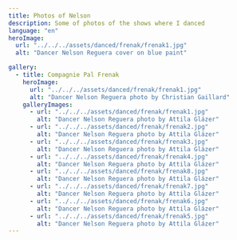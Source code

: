 ```yaml
---
title: Photos of Nelson
description: Some of photos of the shows where I danced
language: "en"
heroImage:
  url: "../../../assets/danced/frenak/frenak1.jpg"
  alt: "Dancer Nelson Reguera cover on blue paint"

gallery:
  - title: Compagnie Pal Frenak
    heroImage:
      url: "../../../assets/danced/frenak/frenak1.jpg"
      alt: "Dancer Nelson Reguera photo by Christian Gaillard"
    galleryImages:
      - url: "../../../assets/danced/frenak/frenak1.jpg"
        alt: "Dancer Nelson Reguera photo by Attila Glázer"
      - url: "../../../assets/danced/frenak/frenak2.jpg"
        alt: "Dancer Nelson Reguera photo by Attila Glázer"
      - url: "../../../assets/danced/frenak/frenak3.jpg"
        alt: "Dancer Nelson Reguera photo by Attila Glázer"
      - url: "../../../assets/danced/frenak/frenak4.jpg"
        alt: "Dancer Nelson Reguera photo by Attila Glázer"
      - url: "../../../assets/danced/frenak/frenak8.jpg"
        alt: "Dancer Nelson Reguera photo by Attila Glázer"
      - url: "../../../assets/danced/frenak/frenak7.jpg"
        alt: "Dancer Nelson Reguera photo by Attila Glázer"
      - url: "../../../assets/danced/frenak/frenak6.jpg"
        alt: "Dancer Nelson Reguera photo by Attila Glázer"
      - url: "../../../assets/danced/frenak/frenak5.jpg"
        alt: "Dancer Nelson Reguera photo by Attila Glázer"
---
```

